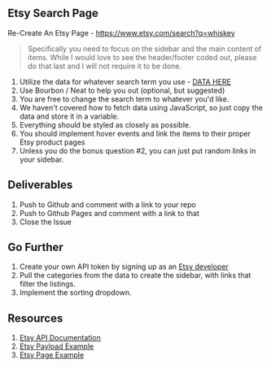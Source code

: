 ## Etsy Search Page

Re-Create An Etsy Page - https://www.etsy.com/search?q=whiskey

> Specifically you need to focus on the sidebar and the main content of items. While I would love to see the header/footer coded out, please do that last and I will not require it to be done.

1. Utilize the data for whatever search term you use - [DATA HERE](https://api.etsy.com/v2/listings/active?api_key=h9oq2yf3twf4ziejn10b717i&keywords=whiskey&includes=Images,Shop)
2. Use Bourbon / Neat to help you out (optional, but suggested)
3. You are free to change the search term to whatever you'd like.
4. We haven't covered how to fetch data using JavaScript, so just copy the data and store it in a variable.
5. Everything should be styled as closely as possible.
6. You should implement hover events and link the items to their proper Etsy product pages
7. Unless you do the bonus question #2, you can just put random links in your sidebar.


## Deliverables

1. Push to Github and comment with a link to your repo
2. Push to Github Pages and comment with a link to that
3. Close the Issue


## Go Further

1. Create your own API token by signing up as an [Etsy developer](https://www.etsy.com/developers/)
2. Pull the categories from the data to create the sidebar, with links that filter the listings.
3. Implement the sorting dropdown.


## Resources

1. [Etsy API Documentation](https://www.etsy.com/developers/documentation/reference/listing)
2. [Etsy Payload Example](https://api.etsy.com/v2/listings/active?api_key=h9oq2yf3twf4ziejn10b717i&keywords=whiskey&includes=Images,Shop)
3. [Etsy Page Example](https://www.etsy.com/search?q=whiskey)
